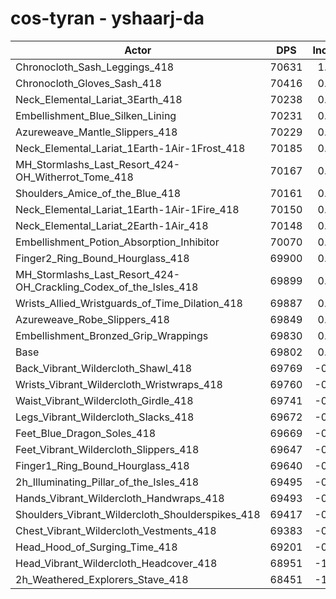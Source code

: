 # cos-tyran - yshaarj-da
| Actor | DPS | Increase |
|---|:---:|:---:|
|Chronocloth_Sash_Leggings_418|70631|1.19%|
|Chronocloth_Gloves_Sash_418|70416|0.88%|
|Neck_Elemental_Lariat_3Earth_418|70238|0.62%|
|Embellishment_Blue_Silken_Lining|70231|0.61%|
|Azureweave_Mantle_Slippers_418|70229|0.61%|
|Neck_Elemental_Lariat_1Earth-1Air-1Frost_418|70185|0.55%|
|MH_Stormlashs_Last_Resort_424-OH_Witherrot_Tome_418|70167|0.52%|
|Shoulders_Amice_of_the_Blue_418|70161|0.51%|
|Neck_Elemental_Lariat_1Earth-1Air-1Fire_418|70150|0.50%|
|Neck_Elemental_Lariat_2Earth-1Air_418|70148|0.50%|
|Embellishment_Potion_Absorption_Inhibitor|70070|0.38%|
|Finger2_Ring_Bound_Hourglass_418|69900|0.14%|
|MH_Stormlashs_Last_Resort_424-OH_Crackling_Codex_of_the_Isles_418|69899|0.14%|
|Wrists_Allied_Wristguards_of_Time_Dilation_418|69887|0.12%|
|Azureweave_Robe_Slippers_418|69849|0.07%|
|Embellishment_Bronzed_Grip_Wrappings|69830|0.04%|
|Base|69802|0.00%|
|Back_Vibrant_Wildercloth_Shawl_418|69769|-0.05%|
|Wrists_Vibrant_Wildercloth_Wristwraps_418|69760|-0.06%|
|Waist_Vibrant_Wildercloth_Girdle_418|69741|-0.09%|
|Legs_Vibrant_Wildercloth_Slacks_418|69672|-0.19%|
|Feet_Blue_Dragon_Soles_418|69669|-0.19%|
|Feet_Vibrant_Wildercloth_Slippers_418|69647|-0.22%|
|Finger1_Ring_Bound_Hourglass_418|69640|-0.23%|
|2h_Illuminating_Pillar_of_the_Isles_418|69495|-0.44%|
|Hands_Vibrant_Wildercloth_Handwraps_418|69493|-0.44%|
|Shoulders_Vibrant_Wildercloth_Shoulderspikes_418|69417|-0.55%|
|Chest_Vibrant_Wildercloth_Vestments_418|69383|-0.60%|
|Head_Hood_of_Surging_Time_418|69201|-0.86%|
|Head_Vibrant_Wildercloth_Headcover_418|68951|-1.22%|
|2h_Weathered_Explorers_Stave_418|68451|-1.94%|
